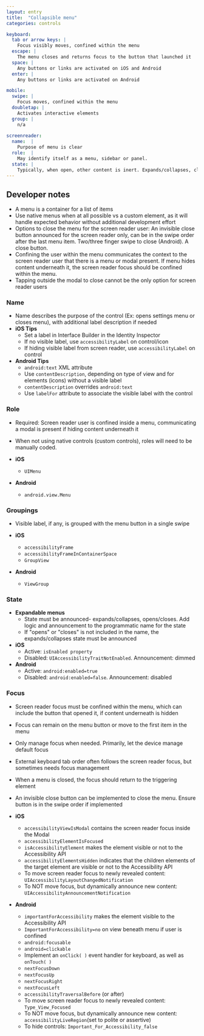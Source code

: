 ```yaml
---
layout: entry
title:  "Collapsible menu"
categories: controls

keyboard:
  tab or arrow keys: |
    Focus visibly moves, confined within the menu
  escape: |
    The menu closes and returns focus to the button that launched it
  space: |
    Any buttons or links are activated on iOS and Android
  enter: |
    Any buttons or links are activated on Android

mobile:
  swipe: |
    Focus moves, confined within the menu
  doubletap: |
    Activates interactive elements
  group: |
    n/a
    
screenreader:
  name:  |
    Purpose of menu is clear
  role:  |
    May identify itself as a menu, sidebar or panel. 
  state: |
    Typically, when open, other content is inert. Expands/collapses, closes/opens states are announced for a menu, sidebar or panel
---
```


## Developer notes

- A menu is a container for a list of items
- Use native menus when at all possible vs a custom element, as it will handle expected behavior without additional development effort
- Options to close the menu for the screen reader user:  An invisible close button announced for the screen reader only, can be in the swipe order after the last menu item.  Two/three finger swipe to close (Android).  A close button.
- Confining the user within the menu communicates the context to the screen reader user that there is a menu or modal present. If menu hides content underneath it, the screen reader focus should be confined within the menu.
- Tapping outside the modal to close cannot be the only option for screen reader users

### Name

- Name describes the purpose of the control (Ex: opens settings menu or closes menu), with additional label description if needed
-   **iOS Tips**
    -   Set a label in Interface Builder in the Identity Inspector
    -   If no visible label, use `accessibilityLabel` on control/icon
    -   If hiding visible label from screen reader, use `accessibilityLabel` on control
-   **Android Tips**  
    -   `android:text` XML attribute
    -   Use `contentDescription`, depending on type of view and for elements (icons) without a visible label
    -   `contentDescription` overrides `android:text`          
    -   Use `labelFor` attribute to associate the visible label with the control  

### Role
-  Required: Screen reader user is confined inside a menu, communicating a modal is present if hiding content underneath it
-  When not using native controls (custom controls), roles will need to be manually coded.

- **iOS**
  - `UIMenu`
- **Android**
  - `android.view.Menu`  


### Groupings

- Visible label, if any, is grouped with the menu button in a single swipe  
  
- **iOS**
  - `accessibilityFrame`
  - `accessibilityFrameInContainerSpace`
  - `GroupView`
- **Android**
  - `ViewGroup`

### State

- **Expandable menus**
  - State must be announced- expands/collapses, opens/closes. Add logic and announcement to the programmatic name for the state
  - If "opens" or "closes" is not included in the name, the expands/collapses state must be announced
- **iOS**
  - Active: `isEnabled property`
  - Disabled: `UIAccessibilityTraitNotEnabled`. Announcement: dimmed  
- **Android**  
  - Active: `android:enabled=true`
  - Disabled: `android:enabled=false`. Announcement: disabled
  
### Focus

- Screen reader focus must be confined within the menu, which can include the button that opened it, if content underneath is hidden
- Focus can remain on the menu button or move to the first item in the menu
- Only manage focus when needed. Primarily, let the device manage default focus
- External keyboard tab order often follows the screen reader focus, but sometimes needs focus management
- When a menu is closed, the focus should return to the triggering element
- An invisible close button can be implemented to close the menu.  Ensure button is in the swipe order if implemented

- **iOS**
  - `accessibilityViewIsModal` contains the screen reader focus inside the Modal
  - `accessibilityElementIsFocused`  
  - `isAccessibilityElement` makes the element visible or not to the Accessibility API
  - `accessibilityElementsHidden` indicates that the children elements of the target element are visible or not to the Accessibility API
  - To move screen reader focus to newly revealed content: `UIAccessibilityLayoutChangedNotification`
  - To NOT move focus, but dynamically announce new content: `UIAccessibilityAnnouncementNotification`
- **Android**
  - `importantForAccessibility` makes the element visible to the Accessibility API
  - `ImportantForAccessibility=no` on view beneath menu if user is confined  
  - `android:focusable`
  - `android=clickable`
  - Implement an `onClick( )` event handler for keyboard, as well as `onTouch( )`
  - `nextFocusDown`
  - `nextFocusUp`
  - `nextFocusRight`
  - `nextFocusLeft`
  - `accessibilityTraversalBefore` (or after)
  - To move screen reader focus to newly revealed content: `Type_View_Focused`
  - To NOT move focus, but dynamically announce new content: `accessibilityLiveRegion`(set to polite or assertive)
  - To hide controls: `Important_For_Accessibility_false`
